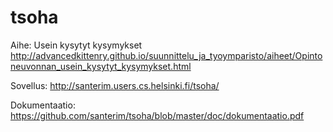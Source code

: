 # tsoha

Aihe: Usein kysytyt kysymykset
http://advancedkittenry.github.io/suunnittelu_ja_tyoymparisto/aiheet/Opintoneuvonnan_usein_kysytyt_kysymykset.html

Sovellus:
http://santerim.users.cs.helsinki.fi/tsoha/

Dokumentaatio:
https://github.com/santerim/tsoha/blob/master/doc/dokumentaatio.pdf
